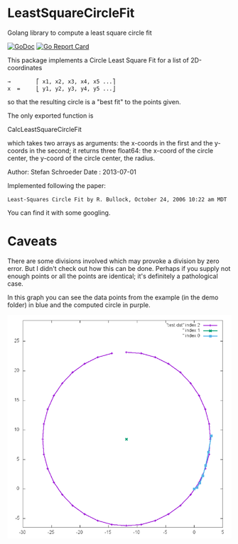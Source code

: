 # LeastSquareCircleFit
Golang library to compute a least square circle fit

[![GoDoc](https://godoc.org/github.com/StefanSchroeder/LeastSquareCircleFit?status.png)](https://godoc.org/github.com/StefanSchroeder/LeastSquareCircleFit)
[![Go Report Card](http://goreportcard.com/badge/StefanSchroeder/LeastSquareCircleFit)](http://goreportcard.com/report/StefanSchroeder/LeastSquareCircleFit) 

This package implements a Circle Least Square Fit for a
list of 2D-coordinates

    →        ⎡ x1, x2, x3, x4, x5 ...⎤
    x  =     ⎣ y1, y2, y3, y4, y5 ...⎦	


 so that the resulting circle is a "best fit" to the points given.

 The only exported function is

 CalcLeastSquareCircleFit

 which takes two arrays as arguments: the x-coords in the first
 and the y-coords in the second; it returns three float64:
 the x-coord of the circle center,
 the y-coord of the circle center,
 the radius.

 Author: Stefan Schroeder
 Date  : 2013-07-01

 Implemented following the paper:

    Least-Squares Circle Fit by R. Bullock, October 24, 2006 10:22 am MDT

You can find it with some googling.

 # Caveats

 There are some divisions involved which may provoke a division by zero error.
 But I didn't check out how this can be done. Perhaps
 if you supply not enough points or all the points are identical; it's definitely
 a pathological case.

In this graph you can see the data points from the example (in the demo folder)
in blue and the computed circle in purple.


![Graph](https://github.com/StefanSchroeder/LeastSquareCircleFit/blob/master/demo/least.png?raw=true)

